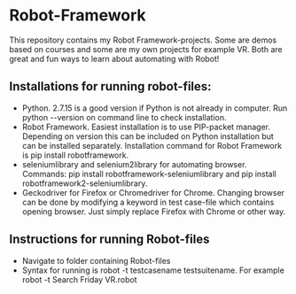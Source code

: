 # Robot-Framework
This repository contains my Robot Framework-projects. Some are demos based on courses and some are my own
projects for example VR. Both are great and fun ways to learn about automating with Robot!

## Installations for running robot-files: ##
- Python. 2.7.15 is a good version if Python is not already in computer. Run python --version on command line to check installation.
- Robot Framework. Easiest installation is to use PIP-packet manager. Depending on version this can be included on Python installation but can be installed separately. Installation command for Robot Framework is pip install robotframework.
- seleniumlibrary and selenium2library for automating browser. Commands: pip install robotframework-seleniumlibrary and pip install robotframework2-seleniumlibrary.
- Geckodriver for Firefox or Chromedriver for Chrome. Changing browser can be done by modifying a keyword in test case-file which contains opening browser. Just simply replace Firefox with Chrome or other way.

## Instructions for running Robot-files ##
- Navigate to folder containing Robot-files
- Syntax for running is robot -t testcasename testsuitename.
For example robot -t Search Friday VR.robot
